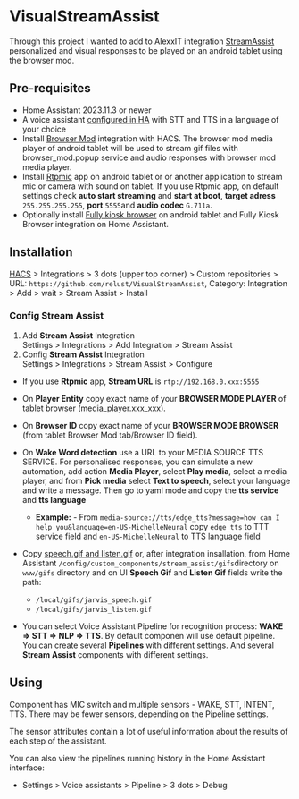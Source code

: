 # VisualStreamAssist
Through this project I wanted to add to AlexxIT integration  [StreamAssist](https://github.com/AlexxIT/StreamAssist) personalized and visual responses to be played on an android tablet using the browser mod.

## Pre-requisites

- Home Assistant 2023.11.3 or newer
- A voice assistant [configured in HA](https://my.home-assistant.io/redirect/voice_assistants/) with STT and TTS in a language of your choice
- Install [Browser Mod](https://github.com/thomasloven/hass-browser_mod) integration with HACS. The browser mod media player of android tablet will be used to stream gif files with browser_mod.popup service and audio responses with browser mod media player.
- Install [Rtpmic](https://play.google.com/store/apps/details?id=com.rtpmic&hl=en_US) app on android tablet or or another application to stream mic or camera with sound on tablet. If you use Rtpmic app, on default settings check **auto start streaming** and **start at boot**, **target adress** `255.255.255.255`, **port** `5555`and **audio codec** `G.711a`.
- Optionally install [Fully kiosk browser](https://play.google.com/store/apps/details?id=de.ozerov.fully&hl=en_US) on android tablet and Fully Kiosk Browser integration on Home Assistant.

## Installation

[HACS](https://hacs.xyz/) > Integrations > 3 dots (upper top corner) > Custom repositories > URL: `https://github.com/relust/VisualStreamAssist`, Category: Integration > Add > wait > Stream Assist > Install

### Config Stream Assist

1. Add **Stream Assist** Integration  
   Settings > Integrations > Add Integration > Stream Assist
2. Config **Stream Assist** Integration  
   Settings > Integrations > Stream Assist > Configure

- If you use **Rtpmic** app, **Stream URL** is `rtp://192.168.0.xxx:5555`
- On **Player Entity** copy exact name of your **BROWSER MODE PLAYER** of tablet browser (media_player.xxx_xxx).
- On **Browser ID** copy exact name of your **BROWSER MODE BROWSER** (from tablet Browser Mod tab/Browser ID field).
- On **Wake Word detection** use a URL to your MEDIA SOURCE TTS SERVICE. For personalised responses, you can simulate a new automation, add action **Media Player**, select **Play media**, select a media player, and from **Pick media** select **Text to speech**, select your language and write a message. Then go to yaml mode and copy the **tts service** and **tts language**
     - **Example:**
           - From `media-source://tts/edge_tts?message=how can I help you&language=en-US-MichelleNeural` copy `edge_tts` to TTT service field and `en-US-MichelleNeural` to TTS language field
 
- Copy [speech.gif and listen.gif](https://github.com/relust/VisualStreamAssist/tree/main/www/gifs) or, after integration insallation, from Home Assistant `/config/custom_components/stream_assist/gifs`directory on `www/gifs` directory and on UI **Speech Gif** and **Listen Gif** fields write the path:
     - `/local/gifs/jarvis_speech.gif`
     - `/local/gifs/jarvis_listen.gif`
- You can select Voice Assistant Pipeline for recognition process: **WAKE => STT => NLP => TTS**. By default componen will use default pipeline. You can create several **Pipelines** with different settings. And several **Stream Assist** components with different settings.


## Using

Component has MIC switch and multiple sensors - WAKE, STT, INTENT, TTS. There may be fewer sensors, depending on the Pipeline settings.

The sensor attributes contain a lot of useful information about the results of each step of the assistant.

You can also view the pipelines running history in the Home Assistant interface:

- Settings > Voice assistants > Pipeline > 3 dots > Debug
